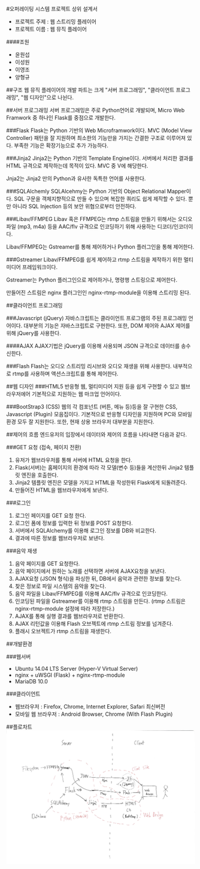 #오퍼레이팅 시스템 프로젝트 상위 설계서

* 프로젝트 주제 : 웹 스트리밍 플레이어
* 프로젝트 이름 : 웹 뮤직 플레이어

####조원
* 윤원섭
* 이성원
* 이영조
* 양형규



##구조
웹 뮤직 플레이어의 개발 파트는 크게 "서버 프로그래밍", "클라이언트 프로그래밍", "웹 디자인"으로 나뉜다.


##서버 프로그래밍
서버 프로그래밍은 주로 Python언어로 개발되며, Micro Web Framwork 중 하나인 Flask를 중점으로 개발한다.


###Flask
Flask는 Python 기반의 Web Microframwork이다. MVC (Model View Controller) 패턴을 잘 지원하며 최소한의 기능만을 가지는 간결한 구조로 이루어져 있다. 부족한 기능은 확장기능으로 추가 가능하다.

###Jinja2
Jinja2는 Python 기반의 Template Engine이다. 서버에서 처리한 결과를 HTML 규격으로 제작하는데 목적이 있다. MVC 중 V에 해당한다.

Jnja2는 Jinja2 만의 Python과 유사한 독특한 언어를 사용한다.


###SQLAlchemly
SQLAlcehmy는 Python 기반의 Object Relational Mapper이다. SQL 구문을 객체지향적으로 만들 수 있으며 복잡한 쿼리도 쉽게 제작할 수 있다. 뿐만 아니라 SQL Injection 등의 보안 위협으로부터 안전하다.


###Libav/FFMPEG
Libav 혹은 FFMPEG는 rtmp 스트림을 만들기 위해서는 오디오파일 (mp3, m4a) 등을 AAC/flv 규격으로 인코딩하기 위해 사용하는 디코더/인코더이다. 

Libav/FFMPEG는 Gstreamer를 통해 제어하거나 Python 플러그인을 통해 제어한다.


###Gstreamer
Libav/FFMPEG를 쉽게 제어하고 rtmp 스트림을 제작하기 위한 멀티미디어 프레임워크이다.

Gstreamer는 Python 플러그인으로 제어하거나, 명령행 스트링으로 제어한다.

만들어진 스트림은 nginx 플러그인인 nginx-rtmp-module을 이용해 스트리밍 된다.



##클라이언트 프로그래밍

###Javascript (jQuery)
자바스크립트는 클라이언트 프로그램의 주된 프로그래밍 언어이다. 대부분의 기능은 자바스크립트로 구현한다. 또한, DOM 제어와 AJAX 제어를 위해 jQuery를 사용한다.

####AJAX
AJAX기법은 jQuery를 이용해 사용되며 JSON 규격으로 데이터를 송수신한다.

###Flash
Flash는 오디오 스트리밍 리시브와 오디오 재생을 위해 사용한다. 내부적으로 rtmp를 사용하며 액션스크립트를 통해 제어한다. 


##웹 디자인
###HTML5
반응형 웹, 멀티미디어 지원 등을 쉽게 구현할 수 있고 웹브라우저에어 기본적으로 지원하는 웹 마크업 언어이다.

###BootStrap3 (CSS)
웹의 각 컴포넌트 (버튼, 메뉴 등)등을 잘 구현한 CSS, Javascript (Plugin) 모음집이다. 기본적으로 반응형 디자인을 지원하며 PC와 모바일 환경 모두 잘 지원한다. 또한, 현재 상용 브라우저 대부분을 지원한다.



##제어의 흐름
엔드유저의 입장에서 데이터와 제어의 흐름을 나타내면 다음과 같다.

###GET 요청 (접속, 페이지 전환)
1. 유저가 웹브라우저를 통해 서버에 HTML 요청을 한다.
2. Flask(서버)는 홈페이지의 환경에 따라 각 모델(변수 등)들을 계산한뒤 Jinja2 템플릿 엔진을 호출한다.
3. Jinja2 템플릿 엔진은 모델을 가지고 HTML을 작성한뒤 Flask에게 되돌려준다.
4. 만들어진 HTML을 웹브라우저에게 보낸다.

###로그인
1. 로그인 페이지를 GET 요청 한다.
2. 로그인 폼에 정보를 입력한 뒤 정보를 POST 요청한다.
3. 서버에서 SQLAlchemy를 이용해 로그인 정보를 DB와 비교한다.
4. 결과에 따른 정보를 웹브라우저로 보낸다.

###음악 재생
1. 음악 페이지를 GET 요청한다.
2. 음악 페이지에서 원하는 노래를 선택하면  서버에 AJAX요청을 보낸다.
3. AJAX요청 (JSON 형식)을 파싱한 뒤, DB에서 음악과 관련한 정보를 찾는다.
4. 찾은 정보로 파일 시스템의 음악을 찾는다.
5. 음악 파일을 Libav/FFMPEG를 이용해 AAC/flv 규격으로 인코딩한다.
6. 인코딩된 파일을 Gstreamer를 이용해 rtmp 스트림을 만든다. (rtmp 스트림은 nginx-rtmp-module 설정에 따라 저장한다.)
7. AJAX를 통해 실행 결과를 웹브라우저로 반환한다.
8. AJAX 리턴값을 이용해 Flash 오브젝트에 rtmp 스트림 정보를 넘겨준다.
9. 플래시 오브젝트가 rtmp 스트림을 재생한다.


##개발환경

###웹서버
* Ubuntu 14.04 LTS Server (Hyper-V Virtual Server)
* nginx + uWSGI (Flask) + nginx-rtmp-module
* MariaDB 10.0

###클라이언트
* 웹브라우저 : Firefox, Chrome, Internet Explorer, Safari 최신버전
* 모바일 웹 브라우저 : Android Browser, Chrome (With Flash Plugin)

##플로차트
![flowchart](https://raw.githubusercontent.com/Pusnow/OSWebMusicPlayer/master/doc/flowchart.jpg?token=AFwGqQV1KDx4C5L_QMVWKIghsqtZaDHIks5UVLPHwA%3D%3D)


